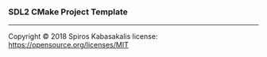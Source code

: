 
### SDL2 CMake Project Template
________________
                          
Copyright © 2018 Spiros Kabasakalis 
license: https://opensource.org/licenses/MIT
